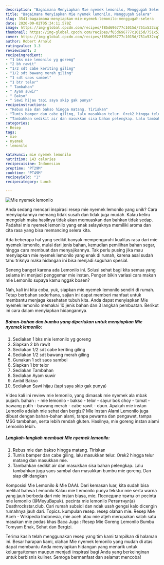 ```yaml
---
description: "Bagaimana Menyiapkan Mie nyemek lemonilo, Menggugah Selera"
title: "Bagaimana Menyiapkan Mie nyemek lemonilo, Menggugah Selera"
slug: 3541-bagaimana-menyiapkan-mie-nyemek-lemonilo-menggugah-selera
date: 2020-09-02T05:34:11.578Z
image: https://img-global.cpcdn.com/recipes/f85d696777c1015d/751x532cq70/mie-nyemek-lemonilo-foto-resep-utama.jpg
thumbnail: https://img-global.cpcdn.com/recipes/f85d696777c1015d/751x532cq70/mie-nyemek-lemonilo-foto-resep-utama.jpg
cover: https://img-global.cpcdn.com/recipes/f85d696777c1015d/751x532cq70/mie-nyemek-lemonilo-foto-resep-utama.jpg
author: Robert Arnold
ratingvalue: 3.3
reviewcount: 3
recipeingredient:
- "1 bks mie lemonilo yg goreng"
- "2 bh rawit"
- "1/2 sdt cabe keriting giling"
- "1/2 sdt bawang merah giling"
- "1 sdt saos sambel"
- "1 btr telor"
- " Tambahan"
- " Ayam suwir"
- " Bakso"
- " Sawi hijau tapi saya skip gak punya"
recipeinstructions:
- "Rebus mie dan bakso hingga matang. Tiriskan"
- "Tumis bamper dan cabe giling, lalu masukkan telur. Orek2 hingga telur matang dan masukkan mie."
- "Tambahkan sedikit air dan masukkan sisa bahan pelengkap. Lalu tambahkan juga saos sambal dan masukkan bumbu mie goreng. Dan siap dihidangkan"
categories:
- Resep
tags:
- mie
- nyemek
- lemonilo

katakunci: mie nyemek lemonilo 
nutrition: 143 calories
recipecuisine: Indonesian
preptime: "PT29M"
cooktime: "PT49M"
recipeyield: "1"
recipecategory: Lunch

---
```



![Mie nyemek lemonilo](https://img-global.cpcdn.com/recipes/f85d696777c1015d/751x532cq70/mie-nyemek-lemonilo-foto-resep-utama.jpg)

Anda sedang mencari inspirasi resep mie nyemek lemonilo yang unik? Cara menyiapkannya memang tidak susah dan tidak juga mudah. Kalau keliru mengolah maka hasilnya tidak akan memuaskan dan bahkan tidak sedap. Padahal mie nyemek lemonilo yang enak selayaknya memiliki aroma dan cita rasa yang bisa memancing selera kita.

Ada beberapa hal yang sedikit banyak mempengaruhi kualitas rasa dari mie nyemek lemonilo, mulai dari jenis bahan, kemudian pemilihan bahan segar, hingga cara membuat dan menyajikannya. Tak perlu pusing jika mau menyiapkan mie nyemek lemonilo yang enak di rumah, karena asal sudah tahu triknya maka hidangan ini bisa menjadi suguhan spesial.

Seneng banget karena ada Lemonilo ini. Solusi sehat bagi kita semua yang selama ini menjadi penggemar mie instan. Pengen bikin variasi cara makan mie Lemonilo supaya kamu nggak bosen?


Nah, kali ini kita coba, yuk, siapkan mie nyemek lemonilo sendiri di rumah. Tetap berbahan sederhana, sajian ini dapat memberi manfaat untuk membantu menjaga kesehatan tubuh kita. Anda dapat menyiapkan Mie nyemek lemonilo memakai 10 jenis bahan dan 3 langkah pembuatan. Berikut ini cara dalam menyiapkan hidangannya.

<!--inarticleads1-->

##### Bahan-bahan dan bumbu yang diperlukan untuk menyiapkan Mie nyemek lemonilo:

1. Sediakan 1 bks mie lemonilo yg goreng
1. Siapkan 2 bh rawit
1. Sediakan 1/2 sdt cabe keriting giling
1. Sediakan 1/2 sdt bawang merah giling
1. Gunakan 1 sdt saos sambel
1. Siapkan 1 btr telor
1. Sediakan  Tambahan
1. Sediakan  Ayam suwir
1. Ambil  Bakso
1. Sediakan  Sawi hijau (tapi saya skip gak punya)


Video kali ini review mie lemonilo, yang dimasak mie nyemek ala mbak pujash. bahan : - mie lemonilo - bakso - telor - sayur bok choy - tomat - bawang putih - bawang merah - cabe rawit - daun. Apakah mie instan Lemonilo adalah mie sehat dan bergizi? Mie Instan Alami Lemonilo juga dibuat dengan bahan-bahan alami, tanpa pewarna dan pengawet, tampa MSG tambahan, serta lebih rendah gluten. Hasilnya, mie goreng instan alami Lemonilo lebih. 

<!--inarticleads2-->

##### Langkah-langkah membuat Mie nyemek lemonilo:

1. Rebus mie dan bakso hingga matang. Tiriskan
1. Tumis bamper dan cabe giling, lalu masukkan telur. Orek2 hingga telur matang dan masukkan mie.
1. Tambahkan sedikit air dan masukkan sisa bahan pelengkap. Lalu tambahkan juga saos sambal dan masukkan bumbu mie goreng. Dan siap dihidangkan


Komposisi Mie Lemonilo &amp; Mie DAAI. Dari kemasan luar, kita sudah bisa melihat bahwa Lemonilo Kalau mie Lemonilo punya tekstur mie serta warna yang jauh berbeda dari mie instan biasa, mie. Последние твиты от pecinta mie lemonilo (@MeyuBapuk). pecinta mie lemonilo Ретвитнул(а) Deathrockstar.club. Cari rumah subsidi dan ndak usah gengsi kalo dicengin rumahnya jauh dari. Topics. kumpulan resep. resep olahan mie. Resep Mie Aceh - Wikipedia Indonesia, mie aceh atau mie atjeh merupakan salah satu masakan mie pedas khas Baca Juga : Resep Mie Goreng Lemonilo Bumbu Tomyam Enak, Sehat dan Bergizi. 

Terima kasih telah menggunakan resep yang tim kami tampilkan di halaman ini. Besar harapan kami, olahan Mie nyemek lemonilo yang mudah di atas dapat membantu Anda menyiapkan hidangan yang menarik untuk keluarga/teman maupun menjadi inspirasi bagi Anda yang berkeinginan untuk berbisnis kuliner. Semoga bermanfaat dan selamat mencoba!

